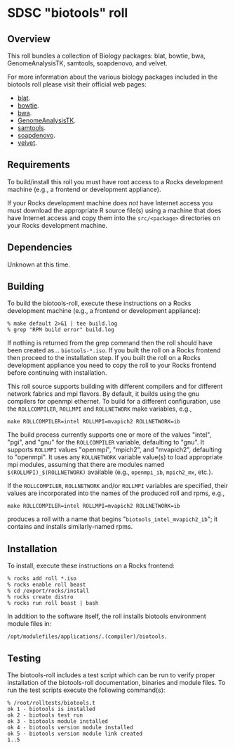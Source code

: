 # SDSC "biotools" roll

## Overview

This roll bundles a collection of Biology packages: blat, bowtie, bwa,
GenomeAnalysisTK, samtools, soapdenovo, and velvet. 

For more information about the various biology packages included in the biotools roll please visit their official web pages:

- <a href="http://genome.ucsc.edu/goldenPath/help/blatSpec.html" target="_blank">blat</a>.
- <a href="http://bowtie-bio.sourceforge.net/index.shtml" target="_blank">bowtie</a>.
- <a href="http://bio-bwa.sourceforge.net" target="_blank">bwa</a>.
- <a href="http://beast.bio.ed.ac.uk/Main_Page" target="_blank">GenomeAnalysisTK</a>.
- <a href="http://samtools.sourceforge.net" target="_blank">samtools</a>.
- <a href="http://soap.genomics.org.cn/soapdenovo.html" target="_blank">soapdenovo</a>.
- <a href="http://www.ebi.ac.uk/~zerbino/velvet/" target="_blank">velvet</a>.


## Requirements

To build/install this roll you must have root access to a Rocks development machine (e.g., a frontend or development appliance).

If your Rocks development machine does *not* have Internet access you must download the appropriate R source file(s) using a machine that does have Internet access and copy them into the `src/<package>` directories on your Rocks development machine.


## Dependencies

Unknown at this time.


## Building

To build the biotools-roll, execute these instructions on a Rocks development machine (e.g., a frontend or development appliance):

```shell
% make default 2>&1 | tee build.log
% grep "RPM build error" build.log
```

If nothing is returned from the grep command then the roll should have been created as... `biotools-*.iso`. If you built the roll on a Rocks frontend then proceed to the installation step. If you built the roll on a Rocks development appliance you need to copy the roll to your Rocks frontend before continuing with installation.

This roll source supports building with different compilers and for different
network fabrics and mpi flavors.  By default, it builds using the gnu compilers
for openmpi ethernet.  To build for a different configuration, use the
`ROLLCOMPILER`, `ROLLMPI` and `ROLLNETWORK` make variables, e.g.,

```shell
make ROLLCOMPILER=intel ROLLMPI=mvapich2 ROLLNETWORK=ib 
```
The build process currently supports one or more of the values "intel", "pgi",
and "gnu" for the `ROLLCOMPILER` variable, defaulting to "gnu".  It supports
`ROLLMPI` values "openmpi", "mpich2", and "mvapich2", defaulting to "openmpi".
It uses any `ROLLNETWORK` variable value(s) to load appropriate mpi modules,
assuming that there are modules named `$(ROLLMPI)_$(ROLLNETWORK)` available (e.g., `openmpi_ib`, `mpich2_mx`, etc.).

If the `ROLLCOMPILER`, `ROLLNETWORK` and/or `ROLLMPI` variables are specified, their values are incorporated into the names of the produced roll and rpms, e.g.,

```shell
make ROLLCOMPILER=intel ROLLMPI=mvapich2 ROLLNETWORK=ib
```
produces a roll with a name that begins "`biotools_intel_mvapich2_ib`"; it
contains and installs similarly-named rpms.


## Installation

To install, execute these instructions on a Rocks frontend:

```shell
% rocks add roll *.iso
% rocks enable roll beast
% cd /export/rocks/install
% rocks create distro
% rocks run roll beast | bash
```

In addition to the software itself, the roll installs biotools environment module files in:

```shell
/opt/modulefiles/applications/.(compiler)/biotools.
```


## Testing

The biotools-roll includes a test script which can be run to verify proper installation of the biotools-roll documentation, binaries and module files. To run the test scripts execute the following command(s):

```shell
% /root/rolltests/biotools.t 
ok 1 - biotools is installed
ok 2 - biotools test run
ok 3 - biotools module installed
ok 4 - biotools version module installed
ok 5 - biotools version module link created
1..5
```



